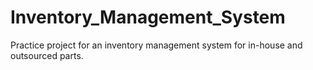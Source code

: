 # Inventory_Management_System
Practice project for an inventory management system for in-house and outsourced parts.
